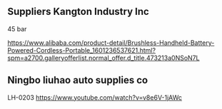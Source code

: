 ## Suppliers Kangton Industry Inc

45 bar

https://www.alibaba.com/product-detail/Brushless-Handheld-Battery-Powered-Cordless-Portable_1601236537621.html?spm=a2700.galleryofferlist.normal_offer.d_title.473213a0NSoN7L


## Ningbo liuhao auto supplies co


LH-0203
https://www.youtube.com/watch?v=v8e6V-1jAWc

